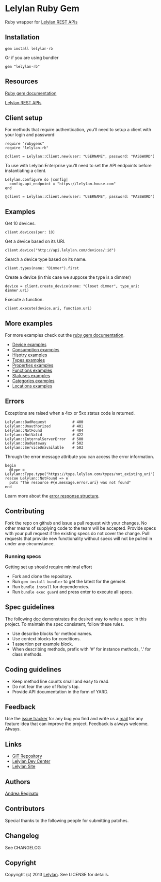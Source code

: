 # Lelylan Ruby Gem

Ruby wrapper for [Lelylan REST APIs](http://dev.lelylan.com)


## Installation

    gem install lelylan-rb

Or if you are using bundler 

    gem "lelylan-rb"


## Resources

[Ruby gem documentation](http://rdoc.info/gems/lelylan-rb)

[Lelylan REST APIs](http://dev.lelylan.com)


## Client setup

For methods that require authentication, you'll need to setup a client with your login and password

    require "rubygems"
    require "lelylan-rb"

    @client = Lelylan::Client.new(user: "USERNAME", password: "PASSWORD")

To use with Lelylan Enterprise you'll need to set the API endpoints before instantiating a client.

    Lelylan.configure do |config|
      config.api_endpoint = "https://lelylan.house.com"
    end

    @client = Lelylan::Client.new(user: "USERNAME", password: "PASSWORD")

## Examples

Get 10 devices.

    client.devices(per: 10)

Get a device based on its URI.

    client.device("http://api.lelylan.com/devices/:id")

Search a device type based on its name.

    client.types(name: "Dimmer").first

Create a device (in this case we suppose the type is a dimmer)

    device = client.create_device(name: "Closet dimmer", type_uri: dimmer.uri)

Execute a function.

    client.execute(device.uri, function.uri)


## More examples

For more examples check out the [ruby gem documentation](http://rdoc.info/gems/lelylan-rb).

* [Device examples](docs/Lelylan/Client/Devices)
* [Consumption examples](docs/Lelylan/Client/Consumptions)
* [Hisotry examples](docs/Lelylan/Client/Histories)
* [Types examples](docs/Lelylan/Client/Types)
* [Properties examples](docs/Lelylan/Client/Properties)
* [Functions examples](docs/Lelylan/Client/Functions)
* [Statuses examples](docs/Lelylan/Client/Statuses)
* [Categories examples](docs/Lelylan/Client/Categories)
* [Locations examples](docs/Lelylan/Client/Locations)




## Errors

Exceptions are raised when a 4xx or 5xx status code is returned.

    Lelylan::BadRequest            # 400
    Lelylan::Unauthorized          # 401
    Lelylan::NotFound              # 404
    Lelylan::NotValid              # 422
    Lelylan::InternalServerError   # 500
    Lelylan::BadGateway            # 502
    Lelylan::ServiceUnavailable    # 503


Through the error message attribute you can access the error information.

    begin
      @type = Lelylan::Type.type("https://type.lelylan.com/types/not_existing_uri")
    rescue Lelylan::NotFound => e
      puts "The resource #{e.message.error.uri} was not found"
    end

Learn more about the [error response structure](http://dev.lelylan.com/rest/core/#errors).


## Contributing

Fork the repo on github and issue a pull request with your changes. No other means of supplying 
code to the team will be accepted. Provide specs with your pull request if the existing specs 
do not cover the change. Pull requests that provide new functionality without specs will not 
be pulled in under any circumstance.

### Running specs

Getting set up should require minimal effort

* Fork and clone the repository.
* Run `gem install bundler` to get the latest for the gemset.
* Run `bundle install` for dependencies.
* Run `bundle exec guard` and press enter to execute all specs.


## Spec guidelines

The following [doc](https://docs.google.com/document/d/1gi00-wwPaLk5VvoAJhBVNh9Htw4Rwmj-Ut88T4M2MwI/edit?hl=en#) demonstrates the desired way to write a spec in this project. To maintain the spec 
consistent, follow these rules.

* Use describe blocks for method names.
* Use context blocks for conditions.
* 1 assertion per example block.
* When describing methods, prefix with '#' for instance methods, '.' for class methods.


## Coding guidelines

* Keep method line counts small and easy to read.
* Do not fear the use of Ruby's tap.
* Provide API documentation in the form of YARD.


## Feedback

Use the [issue tracker](http://github.com/lelylan/lelylan-rb/issues) for any bug you find and write us a [mail](mailto:touch@lelylan.com)
for any feature idea that can improve the project. Feedback is always welcome. Always.


## Links 

* [GIT Repository](http://github.com/lelylan/lelylan-rb)
* [Lelylan Dev Center](http://dev.lelylan.com)
* [Lelylan Site](http://lelylan.com)


## Authors

[Andrea Reginato](http://twitter.com/andreareginato)


## Contributors

Special thanks to the following people for submitting patches.


## Changelog

See CHANGELOG


## Copyright

Copyright (c) 2013 [Lelylan](http://lelylan.com). See LICENSE for details.
